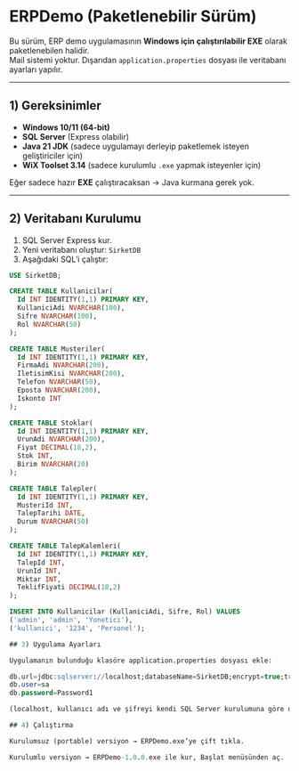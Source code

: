 # ERPDemo (Paketlenebilir Sürüm)

Bu sürüm, ERP demo uygulamasının **Windows için çalıştırılabilir EXE** olarak paketlenebilen halidir.  
Mail sistemi yoktur. Dışarıdan `application.properties` dosyası ile veritabanı ayarları yapılır.

---

## 1) Gereksinimler
- **Windows 10/11 (64-bit)**
- **SQL Server** (Express olabilir)
- **Java 21 JDK** (sadece uygulamayı derleyip paketlemek isteyen geliştiriciler için)
- **WiX Toolset 3.14** (sadece kurulumlu `.exe` yapmak isteyenler için)

Eğer sadece hazır **EXE** çalıştıracaksan → Java kurmana gerek yok.

---

## 2) Veritabanı Kurulumu
1. SQL Server Express kur. 
2. Yeni veritabanı oluştur: `SirketDB`
3. Aşağıdaki SQL’i çalıştır:

```sql
USE SirketDB;

CREATE TABLE Kullanicilar(
  Id INT IDENTITY(1,1) PRIMARY KEY,
  KullaniciAdi NVARCHAR(100),
  Sifre NVARCHAR(100),
  Rol NVARCHAR(50)
);

CREATE TABLE Musteriler(
  Id INT IDENTITY(1,1) PRIMARY KEY,
  FirmaAdi NVARCHAR(200),
  IletisimKisi NVARCHAR(200),
  Telefon NVARCHAR(50),
  Eposta NVARCHAR(200),
  Iskonto INT
);

CREATE TABLE Stoklar(
  Id INT IDENTITY(1,1) PRIMARY KEY,
  UrunAdi NVARCHAR(200),
  Fiyat DECIMAL(18,2),
  Stok INT,
  Birim NVARCHAR(20)
);

CREATE TABLE Talepler(
  Id INT IDENTITY(1,1) PRIMARY KEY,
  MusteriId INT,
  TalepTarihi DATE,
  Durum NVARCHAR(50)
);

CREATE TABLE TalepKalemleri(
  Id INT IDENTITY(1,1) PRIMARY KEY,
  TalepId INT,
  UrunId INT,
  Miktar INT,
  TeklifFiyati DECIMAL(18,2)
);

INSERT INTO Kullanicilar (KullaniciAdi, Sifre, Rol) VALUES
('admin', 'admin', 'Yonetici'),
('kullanici', '1234', 'Personel'); 

## 3) Uygulama Ayarları

Uygulamanın bulunduğu klasöre application.properties dosyası ekle:

db.url=jdbc:sqlserver://localhost;databaseName=SirketDB;encrypt=true;trustServerCertificate=true;
db.user=sa
db.password=Password1

(localhost, kullanıcı adı ve şifreyi kendi SQL Server kurulumuna göre değiştir.)

## 4) Çalıştırma

Kurulumsuz (portable) versiyon → ERPDemo.exe’ye çift tıkla.

Kurulumlu versiyon → ERPDemo-1.0.0.exe ile kur, Başlat menüsünden aç.
